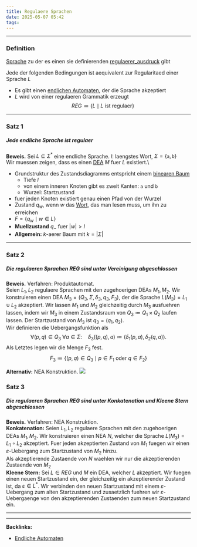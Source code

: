 ```yaml
---
title: Regulaere Sprachen
date: 2025-05-07 05:42
tags: 
---
```


----

### Definition

[Sprache](sprachen) zu der es einen sie definierenden [regulaerer_ausdruck](regulaerer_ausdruck) gibt

Jede der folgenden Bedingungen ist aequivalent zur Regularitaed einer Sprache 
$L$
 
- Es gibt einen [endlichen Automaten](endliche_automaten), der die Sprache akzeptiert 
- $L$ wird von einer regulaeren Grammatik erzeugt
$$
  REG \coloneqq \{L\mid L\text{ ist regulaer}\}  
$$

---

### Satz 1
##### Jede endliche Sprache ist regulaer
**Beweis.** Sei $L\subseteq \Sigma ^{*}$ eine endliche Sprache. $l$: laengstes
Wort, $\Sigma=\{\texttt{a},\texttt{b}\}$ \
Wir muessen zeigen, dass es einen [DEA](dea) $M$ fuer $L$ existiert.\

- Grundstruktur des Zustandsdiagramms entspricht einem [binearen Baum](binaerer_baum)
    - Tiefe $l$ 
    - von einem inneren Knoten gibt es zweit Kanten: $\texttt{a}$ und $\texttt{b}$
    - Wurzel: Startzustand 
- fuer jeden Knoten existiert genau einen Pfad von der Wurzel
- Zustand $q_w$, wenn $w$ das [Wort](woerter), das man lesen muss, um ihn zu erreichen
- $F=\{q_w\mid w\in L\}$
- **Muellzustand** $q_-$ fuer $|w|>l$
- **Allgemein:** $k$-aerer Baum mit $k=|\Sigma|$

---

### Satz 2
##### Die regulaeren Sprachen $REG$ sind unter Vereinigung abgeschlossen
**Beweis.** Verfahren: Produktautomat.\
Seien $L_{1},L_{2}$ regulaere Sprachen mit den zugehoerigen DEAs $M_{1}, M_{2}$. 
Wir konstruieren einen DEA $M_{3}=(Q_{3},\Sigma,\delta_{3},q_{3},F_{3})$, der 
die Sprache $L(M_{3})=L_{1}\cup L_{2}$ akzeptiert. Wir lassen $M_{1}$ und $M_{2}$ gleichzeitig
durch $M_{3}$ ausfuehren lassen, indem wir $M_{3}$ in einem Zustandsraum von $Q_{3}\coloneqq Q_{1}\times Q_{2}$ laufen
lassen. Der Startzustand von $M_{3}$ ist $q_{3}=(q_{1},q_{2})$.\
Wir definieren die Uebergangsfunktion als 
$$
  \forall (p,q)\in Q_{3} \ \forall a\in \Sigma: \quad \delta_{3}((p,q),a)\coloneqq (\delta_{1}(p,a),\delta_{2}(q,a)).
$$
Als Letztes legen wir die Menge $F_{3}$ fest.
$$
  F_{3}\coloneqq \{(p,q)\in Q_{3}\mid p \in F_{1} \text{ oder } q \in F_{2}\}  
$$


**Alternativ:** NEA Konstruktion.
![](img/reg_1.png)

### Satz 3 
##### Die regulaeren Sprachen $REG$ sind unter Konkatenation und Kleene Stern abgeschlossen
**Beweis.** Verfahren: NEA Konstruktion. \
**Konkatenation:** Seien $L_{1},L_{2}$ regulaere Sprachen mit den zugehoerigen DEAs $M_{1}, M_{2}$. 
Wir konstruieren einen NEA $N$, 
welcher die Sprache $L(M_{3})=L_{1}\circ L_{2}$ akzeptiert. Fuer jeden akzeptierten 
Zustand von $M_{1}$ fuegen wir einen $\varepsilon$-Uebergang zum Startzustand von $M_{2}$ 
hinzu. \
Als akzeptierende Zustaende von $N$ waehlen wir nur die akzeptierenden Zustaende von $M_{2}$\
**Kleene Stern:** Sei $L\in REG$ und $M$ ein DEA, welcher $L$ akzeptiert. Wir fuegen 
einen neuen Startzustand ein, der gleichzeitig ein akzeptierender Zustand ist, da 
$\varepsilon \in L^{*}$. Wir verbinden den neuen Startzustand mit einem 
$\varepsilon$-Uebergang zum alten Startzustand und zusaetzlich fuehren wir $\varepsilon$-Uebergaenge
von den akzeptierenden Zustaenden zum neuen Startzustand ein.









----

----
**Backlinks:**
- [Endliche Automaten](endliche_automaten)
